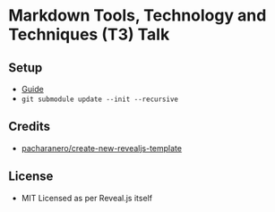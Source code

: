 # Markdown Tools, Technology and Techniques (T3) Talk

## Setup

- [Guide](https://martinomensio.medium.com/how-to-host-reveal-js-slides-on-github-pages-and-have-a-tidy-repository-1a363944c38d)
- `git submodule update --init --recursive`

## Credits
* [pacharanero/create-new-revealjs-template](https://github.com/pacharanero/create-new-revealjs-template)

## License
* MIT Licensed as per Reveal.js itself
